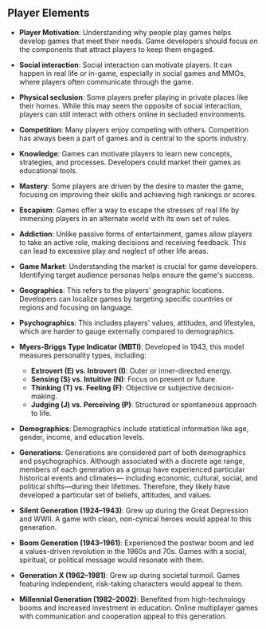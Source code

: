 ## Player Elements

- **Player Motivation**: Understanding why people play games helps develop games that meet their needs. Game developers should focus on the components that attract players to keep them engaged.

- **Social interaction**: Social interaction can motivate players. It can happen in real life or in-game, especially in social games and MMOs, where players often communicate through the game.

- **Physical seclusion**: Some players prefer playing in private places like their homes. While this may seem the opposite of social interaction, players can still interact with others online in secluded environments.

- **Competition**: Many players enjoy competing with others. Competition has always been a part of games and is central to the sports industry.

- **Knowledge**: Games can motivate players to learn new concepts, strategies, and processes. Developers could market their games as educational tools.

- **Mastery**: Some players are driven by the desire to master the game, focusing on improving their skills and achieving high rankings or scores.

- **Escapism**: Games offer a way to escape the stresses of real life by immersing players in an alternate world with its own set of rules.

- **Addiction**: Unlike passive forms of entertainment, games allow players to take an active role, making decisions and receiving feedback. This can lead to excessive play and neglect of other life areas.

- **Game Market**: Understanding the market is crucial for game developers. Identifying target audience personas helps ensure the game's success.

- **Geographics**: This refers to the players' geographic locations. Developers can localize games by targeting specific countries or regions and focusing on language.

- **Psychographics**: This includes players' values, attitudes, and lifestyles, which are harder to gauge externally compared to demographics.

- **Myers-Briggs Type Indicator (MBTI)**: Developed in 1943, this model measures personality types, including:
  - **Extrovert (E) vs. Introvert (I)**: Outer or inner-directed energy.
  - **Sensing (S) vs. Intuitive (N)**: Focus on present or future.
  - **Thinking (T) vs. Feeling (F)**: Objective or subjective decision-making.
  - **Judging (J) vs. Perceiving (P)**: Structured or spontaneous approach to life.

- **Demographics**: Demographics include statistical information like age, gender, income, and education levels.

- **Generations**: Generations are considered part of both demographics and psychographics. Although associated with a discrete age range, members of each generation as a group have experienced particular historical events and climates— including economic, cultural, social, and political shifts—during their lifetimes. Therefore, they likely have developed a particular set of beliefs, attitudes, and values.

- **Silent Generation (1924–1943)**: Grew up during the Great Depression and WWII. A game with clean, non-cynical heroes would appeal to this generation.

- **Boom Generation (1943–1961)**: Experienced the postwar boom and led a values-driven revolution in the 1960s and 70s. Games with a social, spiritual, or political message would resonate with them.

- **Generation X (1962–1981)**: Grew up during societal turmoil. Games featuring independent, risk-taking characters would appeal to them.

- **Millennial Generation (1982–2002)**: Benefited from high-technology booms and increased investment in education. Online multiplayer games with communication and cooperation appeal to this generation.


